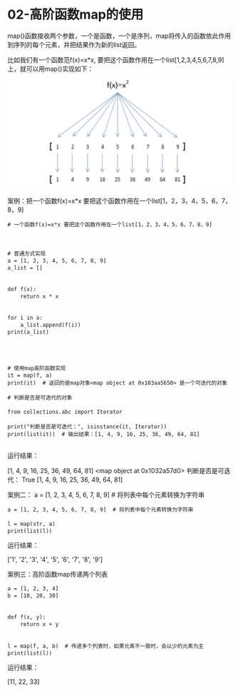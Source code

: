 # 02-高阶函数map的使用


   map()函数接收两个参数，一个是函数，一个是序列，map将传入的函数依此作用到序列的每个元素，并把结果作为新的list返回。


   比如我们有一个函数范f(x)=x*x, 要把这个函数作用在一个list[1,2,3,4,5,6,7,8,9]上，就可以用map()实现如下：

![](_v_images/20201120104914001_178166481.png)



案例：把一个函数f(x)=x*x 要把这个函数作用在一个list[1，2，3，4，5，6，7，8，9]

```
# 一个函数f(x)=x*x 要把这个函数作用在一个list[1，2，3，4，5，6，7，8，9]



# 普通方式实现
a = [1, 2, 3, 4, 5, 6, 7, 8, 9]
a_list = []


def f(x):
    return x * x


for i in a:
    a_list.append(f(i))
print(a_list)




# 使用map高阶函数实现
it = map(f, a)
print(it)  # 返回的是map对象<map object at 0x103aa5650> 是一个可迭代的对象

# 判断是否是可迭代的对象

from collections.abc import Iterator

print("判断是否是可迭代：", isinstance(it, Iterator))
print(list(it))  # 输出结果：[1, 4, 9, 16, 25, 36, 49, 64, 81]


```

运行结果：

[1, 4, 9, 16, 25, 36, 49, 64, 81]
<map object at 0x1032a57d0>
判断是否是可迭代： True
[1, 4, 9, 16, 25, 36, 49, 64, 81]





案例二： a = [1, 2, 3, 4, 5, 6, 7, 8, 9]  # 将列表中每个元素转换为字符串


```
a = [1, 2, 3, 4, 5, 6, 7, 8, 9]  # 将列表中每个元素转换为字符串

l = map(str, a)
print(list(l))
```

运行结果：

['1', '2', '3', '4', '5', '6', '7', '8', '9']




案例三：高阶函数map传递两个列表

```
a = [1, 2, 3, 4]
b = [10, 20, 30]


def f(x, y):
    return x + y


l = map(f, a, b)  # 传递多个列表时，如果元素不一致时，会以少的元素为主
print(list(l))
```

运行结果：

[11, 22, 33]